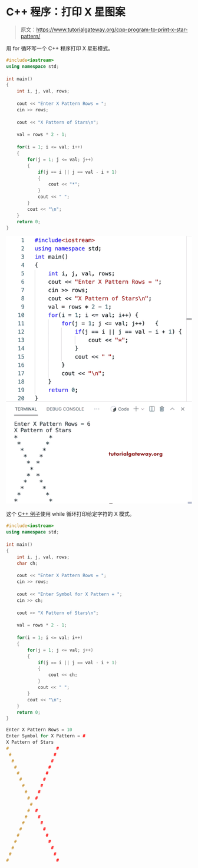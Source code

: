 # C++ 程序：打印 X 星图案

> 原文：<https://www.tutorialgateway.org/cpp-program-to-print-x-star-pattern/>

用 for 循环写一个 C++ 程序打印 X 星形模式。

```cpp
#include<iostream>
using namespace std;

int main()
{
	int i, j, val, rows;

    cout << "Enter X Pattern Rows = ";
    cin >> rows;

    cout << "X Pattern of Stars\n"; 

    val = rows * 2 - 1;

    for(i = 1; i <= val; i++)
    {
    	for(j = 1; j <= val; j++)
		{
            if(j == i || j == val - i + 1)
            {
                cout << "*";
            }
            cout << " ";
        }
        cout << "\n";
    }		
 	return 0;
}
```

![C++ Program to Print X Star Pattern](img/494ed7fa9bf7ef09ec88faf8c5d927aa.png)

这个 [C++ 例子](https://www.tutorialgateway.org/cpp-programs/)使用 while 循环打印给定字符的 X 模式。

```cpp
#include<iostream>
using namespace std;

int main()
{
	int i, j, val, rows;
    char ch;

    cout << "Enter X Pattern Rows = ";
    cin >> rows;

    cout << "Enter Symbol for X Pattern = ";
    cin >> ch;

    cout << "X Pattern of Stars\n"; 

    val = rows * 2 - 1;

    for(i = 1; i <= val; i++)
    {
    	for(j = 1; j <= val; j++)
		{
            if(j == i || j == val - i + 1)
            {
                cout << ch;
            }
            cout << " ";
        }
        cout << "\n";
    }		
 	return 0;
}
```

```cpp
Enter X Pattern Rows = 10
Enter Symbol for X Pattern = #
X Pattern of Stars
#                  # 
 #                #  
  #              #   
   #            #    
    #          #     
     #        #      
      #      #       
       #    #        
        #  #         
         #          
        #  #         
       #    #        
      #      #       
     #        #      
    #          #     
   #            #    
  #              #   
 #                #  
#                  #
```